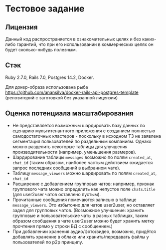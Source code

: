 # Тестовое задание

## Лицензия

Данный код распространяется в ознакомительных целях и без каких-либо гарантий, что при его использовании в коммерческих целях он будет сколько-нибудь полезным.

## Стэк

Ruby 2.7.0, Rails 7.0, Postgres 14.2, Docker.

Для докер-образа использована рыба https://github.com/anansilva/docker-rails-api-postgres-template (репозиторий с заготовкой без указанной лицензии)

## Оценка потенциала масштабирования

- Не представляется возможным шардировать базу данных по сценарию мультитенантного приложения с созданием полностью самодостаточных кластеров - поскольку в исходном ТЗ не заявлена сегментация пользователей по раздельным компаниям. Однако можно разделить некоторые таблицы для улучшения производительности (например, уменьшения размеров).
- Шардирование таблицы `messages` возможно по полям `created_at`, `chat_id` (таким образом, наиболее частым действием ожидается запрос последних сообщений в выбранном чате).
- Таблицу `message_viewers` можно шардировать по полям `created_at`, `chat_id`
- Расширение с добавлением групповых чатов: например, признак группового чата можно определить как непустое поле `chats`.`title` (для user2user чатов оставлено пустым).
- Прочитанные сообщения помечаются записью в таблице `message_viewers`. Это избыточно для чатов user2user, но оставляет задел для групповых чатов. (Возможное улучшение: хранить групповые и пользовательские чаты в разных таблицах, таким образом сообщения в чате user2user можно будет хранить метку прочтения прямо у строки БД с сообщением.)
- При добавлении хранения аудио/фото/видео, возможно, придётся добавлять хранение в облаке или хранить/передавать файлы у пользователей по p2p принципу.